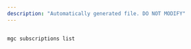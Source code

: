```yaml
---
description: "Automatically generated file. DO NOT MODIFY"
---
```


```bash

mgc subscriptions list

```